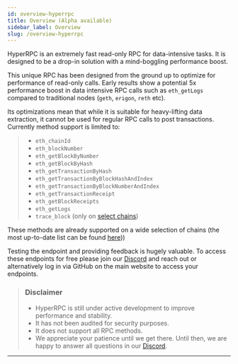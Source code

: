 ```yaml
---
id: overview-hyperrpc
title: Overview (Alpha available)
sidebar_label: Overview
slug: /overview-hyperrpc
---
```


HyperRPC is an extremely fast read-only RPC for data-intensive tasks. It is designed to be a drop-in solution with a mind-boggling performance boost.

This unique RPC has been designed from the ground up to optimize for performance of read-only calls. Early results show a potential 5x performance boost in data intensive RPC calls such as `eth_getLogs` compared to traditional nodes (`geth`, `erigon`, `reth` etc).

Its optimizations mean that while it is suitable for heavy-lifting data extraction, it cannot be used for regular RPC calls to post transactions. Currently method support is limited to:

> - `eth_chainId`
> - `eth_blockNumber`
> - `eth_getBlockByNumber`
> - `eth_getBlockByHash`
> - `eth_getTransactionByHash`
> - `eth_getTransactionByBlockHashAndIndex`
> - `eth_getTransactionByBlockNumberAndIndex`
> - `eth_getTransactionReceipt`
> - `eth_getBlockReceipts`
> - `eth_getLogs`
> - `trace_block` (only on [select chains](./hyperrpc-supported-networks))

These methods are already supported on a wide selection of chains (the most up-to-date list can be found [here](./hyperrpc-supported-networks)))

Testing the endpoint and providing feedback is hugely valuable. To access these endpoints for free please join our [Discord](https://discord.gg/Q9qt8gZ2fX) and reach out or alternatively log in via GitHub on the main website to access your endpoints.

> ### Disclaimer
>
> - HyperRPC is still under active development to improve performance and stability.
> - It has not been audited for security purposes.
> - It does not support all RPC methods.
> - We appreciate your patience until we get there. Until then, we are happy to answer all questions in our [Discord](https://discord.gg/Q9qt8gZ2fX).

---

